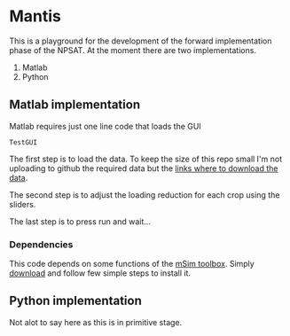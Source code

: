 # Mantis
This is a playground for the development of the forward implementation 
phase of the NPSAT. At the moment there are two implementations.

1. Matlab 
2. Python

## Matlab implementation
Matlab requires just one line code that loads the GUI
```
TestGUI
```
The first step is to load the data.
To keep the size of this repo small I'm not uploading to github the 
required data but the 
[links where to download the data](https://github.com/giorgk/Mantis/blob/master/Local/Readme.md).

The second step is to adjust the loading reduction for each crop using
the sliders.

The last step is to press run and wait...

### Dependencies
This code depends on some functions of the 
[mSim toolbox](http://subsurface.gr/software/msim/). Simply 
[download](http://subsurface.gr/software/msim/msim-download/) and follow
few simple steps to install it.

## Python implementation
Not alot to say here as this is in primitive stage.


